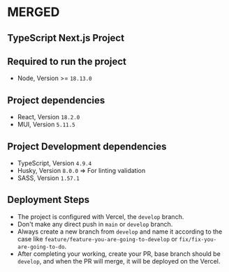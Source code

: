 # MERGED

## TypeScript Next.js Project

## Required to run the project

* Node, Version >= `18.13.0`

## Project dependencies
* React, Version `18.2.0`
* MUI, Version `5.11.5`


## Project Development dependencies
* TypeScript, Version `4.9.4`
* Husky, Version `8.0.0` => For linting validation
* SASS, Version `1.57.1`


## Deployment Steps
* The project is configured with Vercel, the `develop` branch. 
* Don't make any direct push in `main` or `develop` branch. 
* Always create a new branch from `develop` and name it according to the case like `feature/feature-you-are-going-to-develop` or `fix/fix-you-are-going-to-do`.
* After completing your working, create your PR, base branch should be `develop`, and when the PR will merge, it will be deployed on the Vercel.


